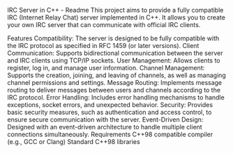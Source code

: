 IRC Server in C++ - Readme
This project aims to provide a fully compatible IRC (Internet Relay Chat) server implemented in C++. It allows you to create your own IRC server that can communicate with official IRC clients.

Features
Compatibility: The server is designed to be fully compatible with the IRC protocol as specified in RFC 1459 (or later versions).
Client Communication: Supports bidirectional communication between the server and IRC clients using TCP/IP sockets.
User Management: Allows clients to register, log in, and manage user information.
Channel Management: Supports the creation, joining, and leaving of channels, as well as managing channel permissions and settings.
Message Routing: Implements message routing to deliver messages between users and channels according to the IRC protocol.
Error Handling: Includes error handling mechanisms to handle exceptions, socket errors, and unexpected behavior.
Security: Provides basic security measures, such as authentication and access control, to ensure secure communication with the server.
Event-Driven Design: Designed with an event-driven architecture to handle multiple client connections simultaneously.
Requirements
C++98 compatible compiler (e.g., GCC or Clang)
Standard C++98 libraries